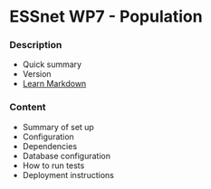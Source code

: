 # ESSnet WP7 - Population #



### Description ###

* Quick summary
* Version
* [Learn Markdown](https://bitbucket.org/tutorials/markdowndemo)

### Content ###

* Summary of set up
* Configuration
* Dependencies
* Database configuration
* How to run tests
* Deployment instructions